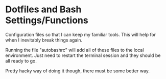 # Dotfiles and Bash Settings/Functions

Configuration files so that I can keep my familiar tools. 
This will help for when I inevitably break things again.

Running the file "autobashrc" will add all of these files to
the local environment. Just need to restart the terminal
session and they should be all ready to go.

Pretty hacky way of doing it though, there must be some better way. 

